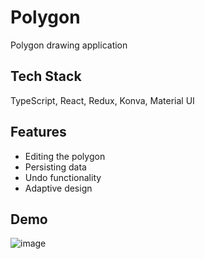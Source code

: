 
# Polygon

Polygon drawing application


## Tech Stack

TypeScript, React, Redux, Konva, Material UI


## Features

- Editing the polygon
- Persisting data
- Undo functionality
- Adaptive design


## Demo

![image](https://user-images.githubusercontent.com/42767822/167309733-9e95559d-f486-4a32-8bb9-783a74a724ac.png)
